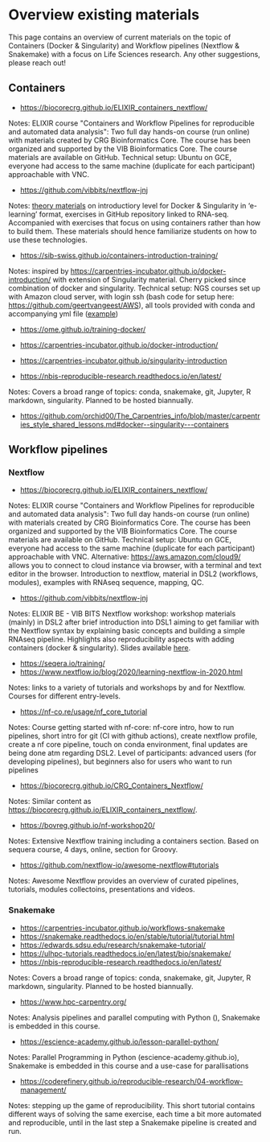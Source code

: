 # Overview existing materials
This page contains an overview of current materials on the topic of Containers (Docker & Singularity) and Workflow pipelines (Nextflow & Snakemake) with a focus on Life Sciences research. Any other suggestions, please reach out! 

## Containers

- https://biocorecrg.github.io/ELIXIR_containers_nextflow/

Notes: ELIXIR course "Containers and Workflow Pipelines for reproducible and automated data analysis": Two full day hands-on course (run online) with materials created by CRG Bioinformatics Core. The course has been organized and supported by the VIB Bioinformatics Core. The course materials are available on GitHub. Technical setup: Ubuntu on GCE, everyone had access to the same machine (duplicate for each participant) approachable with VNC. 

- https://github.com/vibbits/nextflow-jnj

Notes: [theory materials](https://elearning.bits.vib.be/courses/introduction-to-docker/) on introductiory level for Docker & Singularity in ‘e-learning’ format, exercises in GitHub repository linked to RNA-seq. Accompanied with exercises that focus on using containers rather than how to build them. These materials should hence familiarize students on how to use these technologies. 

- https://sib-swiss.github.io/containers-introduction-training/ 

Notes: inspired by https://carpentries-incubator.github.io/docker-introduction/ with extension of Singularity material. Cherry picked since combination of docker and singularity. Technical setup: NGS courses set up with Amazon cloud server, with login ssh (bash code for setup here: https://github.com/geertvangeest/AWS), all tools provided with conda and accompanying yml file ([example](https://sib-swiss.github.io/NGS-variants-training/day1/server_login/))

- https://ome.github.io/training-docker/
- https://carpentries-incubator.github.io/docker-introduction/

- https://carpentries-incubator.github.io/singularity-introduction
- https://nbis-reproducible-research.readthedocs.io/en/latest/

Notes: Covers a broad range of topics: conda, snakemake, git, Jupyter, R markdown, singularity. Planned to be hosted biannually. 

- https://github.com/orchid00/The_Carpentries_info/blob/master/carpentries_style_shared_lessons.md#docker--singularity---containers


## Workflow pipelines
### Nextflow
- https://biocorecrg.github.io/ELIXIR_containers_nextflow/

Notes: ELIXIR course "Containers and Workflow Pipelines for reproducible and automated data analysis": Two full day hands-on course (run online) with materials created by CRG Bioinformatics Core. The course has been organized and supported by the VIB Bioinformatics Core. The course materials are available on GitHub. Technical setup: Ubuntu on GCE, everyone had access to the same machine (duplicate for each participant) approachable with VNC. Alternative: https://aws.amazon.com/cloud9/ allows you to connect to cloud instance via browser, with a terminal and text editor in the browser. Introduction to nextflow, material in DSL2 (workflows, modules), examples with RNAseq sequence, mapping, QC. 

- https://github.com/vibbits/nextflow-jnj

Notes: ELIXIR BE - VIB BITS Nextflow workshop: workshop materials (mainly) in DSL2 after brief introduction into DSL1 aiming to get familiar with the Nextflow syntax by explaining basic concepts and building a simple RNAseq pipeline. Highlights also reproducibility aspects with adding containers (docker & singularity). Slides available [here](https://github.com/vibbits/nextflow-jnj/blob/master/presentation/slidedeck.pdf). 

- https://seqera.io/training/
- https://www.nextflow.io/blog/2020/learning-nextflow-in-2020.html

Notes: links to a variety of tutorials and workshops by and for Nextflow. Courses for different entry-levels. 

- https://nf-co.re/usage/nf_core_tutorial

Notes: Course getting started with nf-core: nf-core intro, how to run pipelines, short intro for git (CI with github actions), create nextflow profile, create a nf core pipeline, touch on conda environment, final updates are being done atm regarding DSL2. Level of participants: advanced users (for developing pipelines), but beginners also for users who want to run pipelines 

- https://biocorecrg.github.io/CRG_Containers_Nextflow/

Notes: Similar content as https://biocorecrg.github.io/ELIXIR_containers_nextflow/. 

- https://bovreg.github.io/nf-workshop20/ 

Notes: Extensive Nextflow training including a containers section. Based on sequera course, 4 days, online, section for Groovy. 

- https://github.com/nextflow-io/awesome-nextflow#tutorials

Notes: Awesome Nextflow provides an overview of curated pipelines, tutorials, modules collectoins, presentations and videos. 
  
 
### Snakemake
- https://carpentries-incubator.github.io/workflows-snakemake
- https://snakemake.readthedocs.io/en/stable/tutorial/tutorial.html
- https://edwards.sdsu.edu/research/snakemake-tutorial/
- https://ulhpc-tutorials.readthedocs.io/en/latest/bio/snakemake/
- https://nbis-reproducible-research.readthedocs.io/en/latest/

Notes: Covers a broad range of topics: conda, snakemake, git, Jupyter, R markdown, singularity. Planned to be hosted biannually. 

- https://www.hpc-carpentry.org/

Notes: Analysis pipelines and parallel computing with Python (), Snakemake is embedded in this course. 

- https://escience-academy.github.io/lesson-parallel-python/

Notes: Parallel Programming in Python (escience-academy.github.io), Snakemake is embedded in this course and a use-case for parallisations

- https://coderefinery.github.io/reproducible-research/04-workflow-management/

Notes: stepping up the game of reproducibility. This short tutorial contains different ways of solving the same exercise, each time a bit more automated and reproducible, until in the last step a Snakemake pipeline is created and run.  